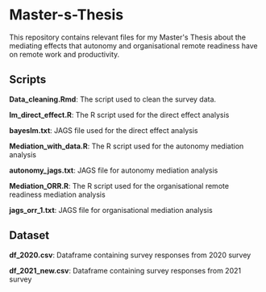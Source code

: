 # Master-s-Thesis
This repository contains relevant files for my Master's Thesis about the mediating effects that autonomy and organisational remote readiness have on remote work and productivity. 

## Scripts ##
**Data_cleaning.Rmd**: The script used to clean the survey data.

**lm_direct_effect.R**: The R script used for the direct effect analysis

**bayeslm.txt**: JAGS file used for the direct effect analysis

**Mediation_with_data.R**: The R script used for the autonomy mediation analysis

**autonomy_jags.txt**: JAGS file for autonomy mediation analysis


**Mediation_ORR.R**: The R script used for the organisational remote readiness mediation analysis

**jags_orr_1.txt**: JAGS file for organisational mediation analysis


## Dataset ##

**df_2020.csv**: Dataframe containing survey responses from 2020 survey

**df_2021_new.csv**: Dataframe containing survey responses from 2021 survey




